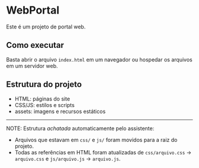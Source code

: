 # WebPortal

Este é um projeto de portal web.

## Como executar
Basta abrir o arquivo `index.html` em um navegador ou hospedar os arquivos em um servidor web.

## Estrutura do projeto
- HTML: páginas do site
- CSS/JS: estilos e scripts
- assets: imagens e recursos estáticos


---
NOTE: Estrutura *achatada* automaticamente pelo assistente:
- Arquivos que estavam em `css/` e `js/` foram movidos para a raiz do projeto.
- Todas as referências em HTML foram atualizadas de `css/arquivo.css` -> `arquivo.css` e `js/arquivo.js` -> `arquivo.js`.
